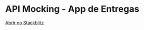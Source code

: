 # API Mocking - App de Entregas

[Abrir no Stackblitz](https://stackblitz.com/github/diego-aquino/api-mocking-app-delivery?startScript=dev&file=README.md)
